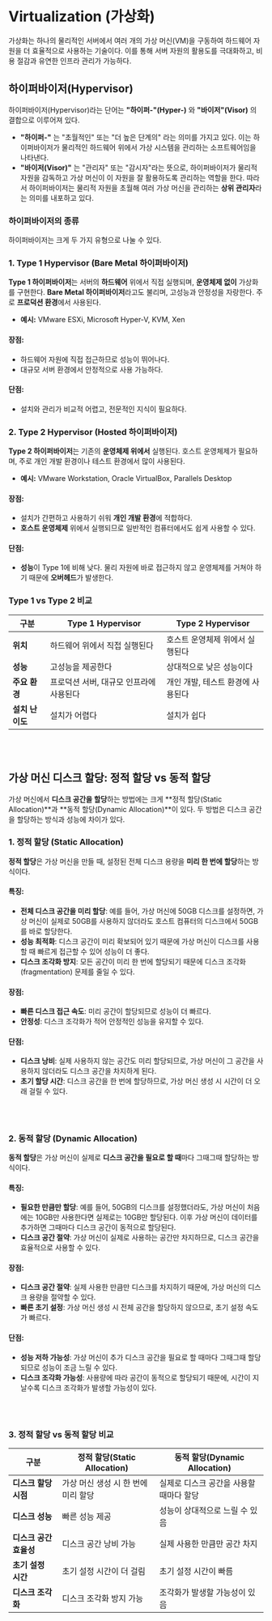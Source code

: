 # Virtualization (가상화)

가상화는 하나의 물리적인 서버에서 여러 개의 가상 머신(VM)을 구동하여 하드웨어 자원을 더 효율적으로 사용하는 기술이다. 이를 통해 서버 자원의 활용도를 극대화하고, 비용 절감과 유연한 인프라 관리가 가능하다.

## 하이퍼바이저(Hypervisor)

하이퍼바이저(Hypervisor)라는 단어는 **"하이퍼-"(Hyper-)** 와 **"바이저"(Visor)** 의 결합으로 이루어져 있다. 
- **"하이퍼-"** 는 "초월적인" 또는 "더 높은 단계의" 라는 의미를 가지고 있다. 이는 하이퍼바이저가 물리적인 하드웨어 위에서 가상 시스템을 관리하는 소프트웨어임을 나타낸다. 
- **"바이저(Visor)"** 는 "관리자" 또는 "감시자"라는 뜻으로, 하이퍼바이저가 물리적 자원을 감독하고 가상 머신이 이 자원을 잘 활용하도록 관리하는 역할을 한다. 따라서 하이퍼바이저는 물리적 자원을 초월해 여러 가상 머신을 관리하는 **상위 관리자**라는 의미를 내포하고 있다.

### 하이퍼바이저의 종류

하이퍼바이저는 크게 두 가지 유형으로 나눌 수 있다.

### 1. Type 1 Hypervisor (Bare Metal 하이퍼바이저)
**Type 1 하이퍼바이저**는 서버의 **하드웨어** 위에서 직접 실행되며, **운영체제 없이** 가상화를 구현한다. **Bare Metal 하이퍼바이저**라고도 불리며, 고성능과 안정성을 자랑한다. 주로 **프로덕션 환경**에서 사용된다.

- **예시:** VMware ESXi, Microsoft Hyper-V, KVM, Xen

#### 장점:
- 하드웨어 자원에 직접 접근하므로 성능이 뛰어나다.
- 대규모 서버 환경에서 안정적으로 사용 가능하다.

#### 단점:
- 설치와 관리가 비교적 어렵고, 전문적인 지식이 필요하다.

### 2. Type 2 Hypervisor (Hosted 하이퍼바이저)
**Type 2 하이퍼바이저**는 기존의 **운영체제 위에서** 실행된다. 호스트 운영체제가 필요하며, 주로 개인 개발 환경이나 테스트 환경에서 많이 사용된다.

- **예시:** VMware Workstation, Oracle VirtualBox, Parallels Desktop

#### 장점:
- 설치가 간편하고 사용하기 쉬워 **개인 개발 환경**에 적합하다.
- **호스트 운영체제** 위에서 실행되므로 일반적인 컴퓨터에서도 쉽게 사용할 수 있다.

#### 단점:
- **성능**이 Type 1에 비해 낮다. 물리 자원에 바로 접근하지 않고 운영체제를 거쳐야 하기 때문에 **오버헤드**가 발생한다.

### Type 1 vs Type 2 비교

| 구분              | Type 1 Hypervisor              | Type 2 Hypervisor              |
| ----------------- | ------------------------------ | ------------------------------ |
| **위치**          | 하드웨어 위에서 직접 실행된다   | 호스트 운영체제 위에서 실행된다 |
| **성능**          | 고성능을 제공한다               | 상대적으로 낮은 성능이다        |
| **주요 환경**     | 프로덕션 서버, 대규모 인프라에 사용된다 | 개인 개발, 테스트 환경에 사용된다 |
| **설치 난이도**   | 설치가 어렵다                  | 설치가 쉽다                    |


<br/>
<br/>

## 가상 머신 디스크 할당: 정적 할당 vs 동적 할당

가상 머신에서 **디스크 공간을 할당**하는 방법에는 크게 **정적 할당(Static Allocation)**과 **동적 할당(Dynamic Allocation)**이 있다. 두 방법은 디스크 공간을 할당하는 방식과 성능에 차이가 있다.

### 1. 정적 할당 (Static Allocation)

**정적 할당**은 가상 머신을 만들 때, 설정된 전체 디스크 용량을 **미리 한 번에 할당**하는 방식이다.

#### 특징:
- **전체 디스크 공간을 미리 할당**: 예를 들어, 가상 머신에 50GB 디스크를 설정하면, 가상 머신이 실제로 50GB를 사용하지 않더라도 호스트 컴퓨터의 디스크에서 50GB를 바로 할당한다.
- **성능 최적화**: 디스크 공간이 미리 확보되어 있기 때문에 가상 머신이 디스크를 사용할 때 빠르게 접근할 수 있어 성능이 더 좋다.
- **디스크 조각화 방지**: 모든 공간이 미리 한 번에 할당되기 때문에 디스크 조각화(fragmentation) 문제를 줄일 수 있다.

#### 장점:
- **빠른 디스크 접근 속도**: 미리 공간이 할당되므로 성능이 더 빠르다.
- **안정성**: 디스크 조각화가 적어 안정적인 성능을 유지할 수 있다.

#### 단점:
- **디스크 낭비**: 실제 사용하지 않는 공간도 미리 할당되므로, 가상 머신이 그 공간을 사용하지 않더라도 디스크 공간을 차지하게 된다.
- **초기 할당 시간**: 디스크 공간을 한 번에 할당하므로, 가상 머신 생성 시 시간이 더 오래 걸릴 수 있다.

<br/>

#

### 2. 동적 할당 (Dynamic Allocation)

**동적 할당**은 가상 머신이 실제로 **디스크 공간을 필요로 할 때**마다 그때그때 할당하는 방식이다.

#### 특징:
- **필요한 만큼만 할당**: 예를 들어, 50GB의 디스크를 설정했더라도, 가상 머신이 처음에는 10GB만 사용한다면 실제로는 10GB만 할당된다. 이후 가상 머신이 데이터를 추가하면 그때마다 디스크 공간이 동적으로 할당된다.
- **디스크 공간 절약**: 가상 머신이 실제로 사용하는 공간만 차지하므로, 디스크 공간을 효율적으로 사용할 수 있다.

#### 장점:
- **디스크 공간 절약**: 실제 사용한 만큼만 디스크를 차지하기 때문에, 가상 머신의 디스크 용량을 절약할 수 있다.
- **빠른 초기 설정**: 가상 머신 생성 시 전체 공간을 할당하지 않으므로, 초기 설정 속도가 빠르다.

#### 단점:
- **성능 저하 가능성**: 가상 머신이 추가 디스크 공간을 필요로 할 때마다 그때그때 할당되므로 성능이 조금 느릴 수 있다.
- **디스크 조각화 가능성**: 사용량에 따라 공간이 동적으로 할당되기 때문에, 시간이 지날수록 디스크 조각화가 발생할 가능성이 있다.

<br/>

#

### 3. 정적 할당 vs 동적 할당 비교

| **구분**           | **정적 할당(Static Allocation)**      | **동적 할당(Dynamic Allocation)**       |
|-------------------|--------------------------------------|----------------------------------------|
| **디스크 할당 시점** | 가상 머신 생성 시 한 번에 미리 할당     | 실제로 디스크 공간을 사용할 때마다 할당 |
| **디스크 성능**     | 빠른 성능 제공                       | 성능이 상대적으로 느릴 수 있음         |
| **디스크 공간 효율성** | 디스크 공간 낭비 가능                  | 실제 사용한 만큼만 공간 차지            |
| **초기 설정 시간**  | 초기 설정 시간이 더 걸림                | 초기 설정 시간이 빠름                  |
| **디스크 조각화**   | 디스크 조각화 방지 가능                | 조각화가 발생할 가능성이 있음           |

<br/>
